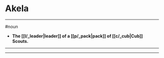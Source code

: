 # Akela
---
#noun
- **The [[l/_leader|leader]] of a [[p/_pack|pack]] of [[c/_cub|Cub]] Scouts.**
---
---
